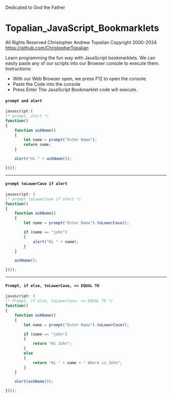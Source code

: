 Dedicated to God the Father
# Topalian_JavaScript_Bookmarklets
All Rights Reserved Christopher Andrew Topalian Copyright 2000-2024
https://github.com/ChristopherTopalian

Learn programming the fun way with JavaScript bookmarklets.
We can easily paste any of our scripts into our Browser console to execute them.
Instructions:
   * With our Web Browser open, we press F12 to open the console.
   * Paste the Code into the console
   * Press Enter
The JavaScript Bookmarklet code will execute.

#### ``` prompt and alert ```
```javascript
javascript:(
/* prompt, alert */
function()
{
    function askName()
    {
        let name = prompt("Enter Name");
        return name;
    }

    alert("Hi " + askName());

}());
```

---

#### ``` prompt toLowerCase if alert ```
```javascript
javascript: (
/* prompt toLowerCase if alert */
function()
{
    function askName()
    {
        let name = prompt("Enter Name").toLowerCase();

        if (name == "john")
        {
            alert("Hi " + name);
        }
    }

    askName();

}());
```

---

#### ``` Prompt, if else, toLowerCase, == EQUAL TO ```
```javascript
javascript: (
/* Prompt, if else, toLowerCase, == EQUAL TO */
function()
{
    function askName()
    {
        let name = prompt("Enter Name").toLowerCase();

        if (name == "john")
        {
            return "Hi John";
        }
        else
        {
            return "Hi " + name + " Where is John";
        }
    }

    alert(askName());

}());
```
